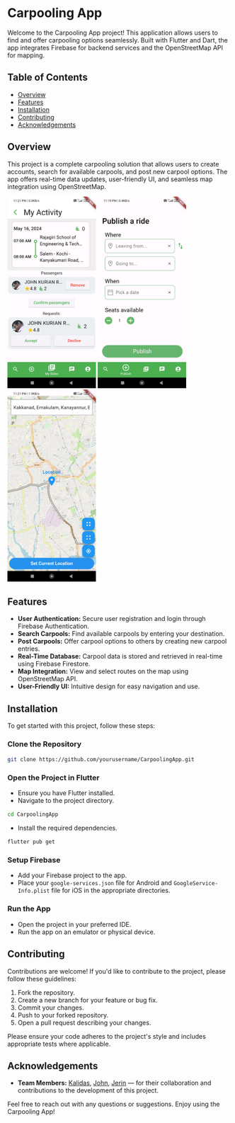 # Carpooling App

Welcome to the Carpooling App project! This application allows users to find and offer carpooling options seamlessly. Built with Flutter and Dart, the app integrates Firebase for backend services and the OpenStreetMap API for mapping.

## Table of Contents
- [Overview](#overview)
- [Features](#features)
- [Installation](#installation)
- [Contributing](#contributing)
- [Acknowledgements](#acknowledgements)

## Overview
This project is a complete carpooling solution that allows users to create accounts, search for available carpools, and post new carpool options. The app offers real-time data updates, user-friendly UI, and seamless map integration using OpenStreetMap.

<p>
  <img src="assets\images\ss1.jpg" alt="App Screenshot 1" width="200"/>
  <img src="assets\images\ss3.jpg" alt="App Screenshot 2" width="200"/>
  <img src="assets\images\ss4.jpg" alt="App Screenshot 3" width="200"/>
</p>

## Features
- **User Authentication:** Secure user registration and login through Firebase Authentication.
- **Search Carpools:** Find available carpools by entering your destination.
- **Post Carpools:** Offer carpool options to others by creating new carpool entries.
- **Real-Time Database:** Carpool data is stored and retrieved in real-time using Firebase Firestore.
- **Map Integration:** View and select routes on the map using OpenStreetMap API.
- **User-Friendly UI:** Intuitive design for easy navigation and use.

## Installation
To get started with this project, follow these steps:

### Clone the Repository
```bash
git clone https://github.com/yourusername/CarpoolingApp.git
```

### Open the Project in Flutter
- Ensure you have Flutter installed.
- Navigate to the project directory.
```bash
cd CarpoolingApp
```
- Install the required dependencies.
```bash
flutter pub get
```
### Setup Firebase
- Add your Firebase project to the app.
- Place your `google-services.json` file for Android and `GoogleService-Info.plist` file for iOS in the appropriate directories.

### Run the App
- Open the project in your preferred IDE.
- Run the app on an emulator or physical device.

## Contributing
Contributions are welcome! If you'd like to contribute to the project, please follow these guidelines:

1. Fork the repository.
2. Create a new branch for your feature or bug fix.
3. Commit your changes.
4. Push to your forked repository.
5. Open a pull request describing your changes.

Please ensure your code adheres to the project's style and includes appropriate tests where applicable.

## Acknowledgements
- **Team Members:** [Kalidas](https://github.com/Kalidasjayakumar), [John](https://github.com/John-kurian-03), [Jerin](https://github.com/JerinVincent) — for their collaboration and contributions to the development of this project.


Feel free to reach out with any questions or suggestions. Enjoy using the Carpooling App!
